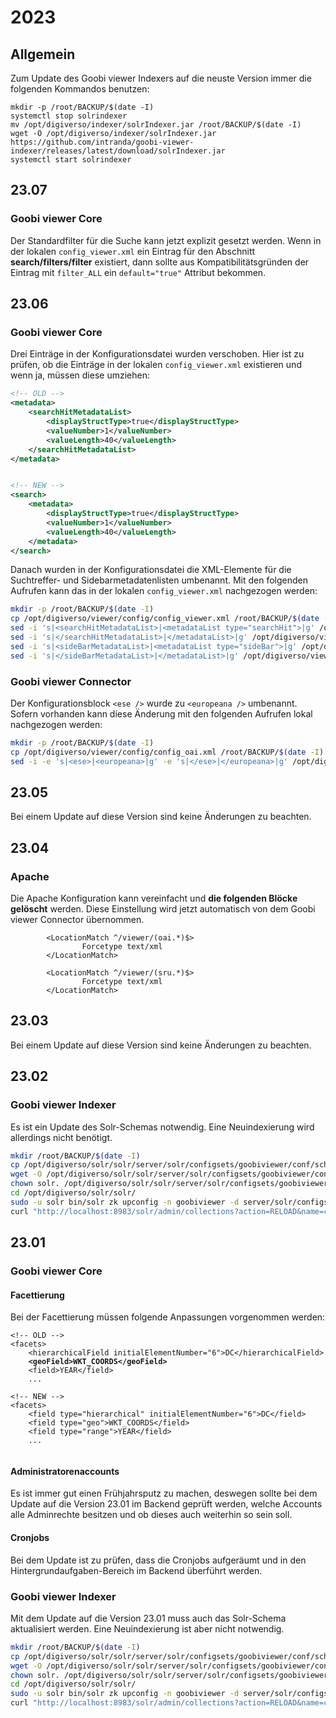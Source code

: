 # 2023

## Allgemein

Zum Update des Goobi viewer Indexers auf die neuste Version immer die folgenden Kommandos benutzen:

```
mkdir -p /root/BACKUP/$(date -I)
systemctl stop solrindexer
mv /opt/digiverso/indexer/solrIndexer.jar /root/BACKUP/$(date -I)
wget -O /opt/digiverso/indexer/solrIndexer.jar https://github.com/intranda/goobi-viewer-indexer/releases/latest/download/solrIndexer.jar
systemctl start solrindexer
```

## 23.07

### Goobi viewer Core

Der Standardfilter für die Suche kann jetzt explizit gesetzt werden. Wenn in der lokalen `config_viewer.xml` ein Eintrag für den Abschnitt **search/filters/filter** existiert, dann sollte aus Kompatibilitätsgründen der Eintrag mit `filter_ALL` ein `default="true"` Attribut bekommen.

## 23.06

### Goobi viewer Core

Drei Einträge in der Konfigurationsdatei wurden verschoben. Hier ist zu prüfen, ob die Einträge in der lokalen `config_viewer.xml` existieren und wenn ja, müssen diese umziehen:

```xml
<!-- OLD -->
<metadata>
    <searchHitMetadataList>
        <displayStructType>true</displayStructType>
        <valueNumber>1</valueNumber>
        <valueLength>40</valueLength>
    </searchHitMetadataList>
</metadata>


<!-- NEW -->
<search>
    <metadata>
        <displayStructType>true</displayStructType>
        <valueNumber>1</valueNumber>
        <valueLength>40</valueLength>
    </metadata>
</search>

```

Danach wurden in der Konfigurationsdatei die XML-Elemente für die Suchtreffer- und Sidebarmetadatenlisten umbenannt. Mit den folgenden Aufrufen kann das in der lokalen `config_viewer.xml` nachgezogen werden:

```bash
mkdir -p /root/BACKUP/$(date -I)
cp /opt/digiverso/viewer/config/config_viewer.xml /root/BACKUP/$(date -I)
sed -i 's|<searchHitMetadataList>|<metadataList type="searchHit">|g' /opt/digiverso/viewer/config/config_viewer.xml
sed -i 's|</searchHitMetadataList>|</metadataList>|g' /opt/digiverso/viewer/config/config_viewer.xml
sed -i 's|<sideBarMetadataList>|<metadataList type="sideBar">|g' /opt/digiverso/viewer/config/config_viewer.xml
sed -i 's|</sideBarMetadataList>|</metadataList>|g' /opt/digiverso/viewer/config/config_viewer.xml
```

### Goobi viewer Connector

Der Konfigurationsblock `<ese />` wurde zu `<europeana />` umbenannt. Sofern vorhanden kann diese Änderung mit den folgenden Aufrufen lokal nachgezogen werden:

```bash
mkdir -p /root/BACKUP/$(date -I)
cp /opt/digiverso/viewer/config/config_oai.xml /root/BACKUP/$(date -I)
sed -i -e 's|<ese>|<europeana>|g' -e 's|</ese>|</europeana>|g' /opt/digiverso/viewer/config/config_viewer.xml
```

## 23.05

Bei einem Update auf diese Version sind keine Änderungen zu beachten.

## 23.04

### Apache

Die Apache Konfiguration kann vereinfacht und **die folgenden Blöcke gelöscht** werden. Diese Einstellung wird jetzt automatisch von dem Goobi viewer Connector übernommen.

```apacheconf
        <LocationMatch ^/viewer/(oai.*)$>
                Forcetype text/xml
        </LocationMatch>

        <LocationMatch ^/viewer/(sru.*)$>
                Forcetype text/xml
        </LocationMatch>
```

## 23.03

Bei einem Update auf diese Version sind keine Änderungen zu beachten.

## 23.02

### Goobi viewer Indexer

Es ist ein Update des Solr-Schemas notwendig. Eine Neuindexierung wird allerdings nicht benötigt.

```bash
mkdir /root/BACKUP/$(date -I)
cp /opt/digiverso/solr/solr/server/solr/configsets/goobiviewer/conf/schema.xml /root/BACKUP/$(date -I)
wget -O /opt/digiverso/solr/solr/server/solr/configsets/goobiviewer/conf/schema.xml https://raw.githubusercontent.com/intranda/goobi-viewer-indexer/master/goobi-viewer-indexer/src/main/resources/other/schema.xml
chown solr. /opt/digiverso/solr/solr/server/solr/configsets/goobiviewer/conf/schema.xml
cd /opt/digiverso/solr/solr/
sudo -u solr bin/solr zk upconfig -n goobiviewer -d server/solr/configsets/goobiviewer/
curl "http://localhost:8983/solr/admin/collections?action=RELOAD&name=collection1&wt=xml"
```

## 23.01

### Goobi viewer Core

#### Facettierung

Bei der Facettierung müssen folgende Anpassungen vorgenommen werden:

<pre class="language-xml"><code class="lang-xml">&#x3C;!-- OLD -->
&#x3C;facets>
    &#x3C;hierarchicalField initialElementNumber="6">DC&#x3C;/hierarchicalField>
<strong>    &#x3C;geoField>WKT_COORDS&#x3C;/geoField>
</strong>    &#x3C;field>YEAR&#x3C;/field>
    ...

&#x3C;!-- NEW -->
&#x3C;facets>
    &#x3C;field type="hierarchical" initialElementNumber="6">DC&#x3C;/field>
    &#x3C;field type="geo">WKT_COORDS&#x3C;/field>
    &#x3C;field type="range">YEAR&#x3C;/field>
    ...

</code></pre>

#### Administratorenaccounts

Es ist immer gut einen Frühjahrsputz zu machen, deswegen sollte bei dem Update auf die Version 23.01 im Backend geprüft werden, welche Accounts alle Adminrechte besitzen und ob dieses auch weiterhin so sein soll.

#### Cronjobs

Bei dem Update ist zu prüfen, dass die Cronjobs aufgeräumt und in den Hintergrundaufgaben-Bereich im Backend überführt werden.

### Goobi viewer Indexer

Mit dem Update auf die Version 23.01 muss auch das Solr-Schema aktualisiert werden. Eine Neuindexierung ist aber nicht notwendig.

```bash
mkdir /root/BACKUP/$(date -I)
cp /opt/digiverso/solr/solr/server/solr/configsets/goobiviewer/conf/schema.xml /root/BACKUP/$(date -I)
wget -O /opt/digiverso/solr/solr/server/solr/configsets/goobiviewer/conf/schema.xml https://raw.githubusercontent.com/intranda/goobi-viewer-indexer/master/goobi-viewer-indexer/src/main/resources/other/schema.xml
chown solr. /opt/digiverso/solr/solr/server/solr/configsets/goobiviewer/conf/schema.xml
cd /opt/digiverso/solr/solr/
sudo -u solr bin/solr zk upconfig -n goobiviewer -d server/solr/configsets/goobiviewer/
curl "http://localhost:8983/solr/admin/collections?action=RELOAD&name=collection1&wt=xml"
```

